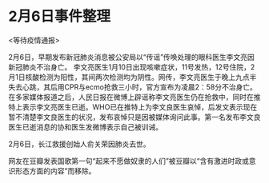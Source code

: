 # 2月6日事件整理

<等待疫情通报>

2月6日，早期发布新冠肺炎消息被公安局以“传谣”传唤处理的眼科医生李文亮因新冠肺炎不治身亡。 李文亮医生1月10日出现咳嗽症状，11号发热，12号住院，2月1日核酸检测为阳性，其间两次检测均为阴性。网传，李文亮医生于晚上九点半失去心跳，其后用CPR与ecmo抢救三小时，官方宣布为凌晨2：58分不治身亡。在多家媒体报道之后，人民日报在微博上辟谣称李文亮医生仍在抢救中，同时在推特上表示李文亮医生已逝。WHO已在推特上为李文良医生哀悼，后发文表示现在暂不清楚李文良医生的状况，发布哀悼只是因被媒体询问此事。第一名发布李文良医生已逝消息的协和医生发微博表示自己被训诫。

2月6日，长江救援创始人俞关荣因肺炎去世。

网友在豆瓣发表国歌第一句“起来不愿做奴隶的人们”被豆瓣以“含有激进时政或意识形态方面的内容”而移除。


